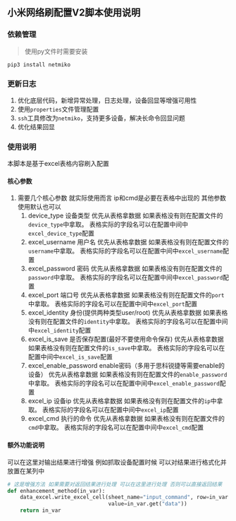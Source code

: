 ## 小米网络刷配置V2脚本使用说明

### 依赖管理
> 使用py文件时需要安装
```shell
pip3 install netmiko
```



### 更新日志
1. 优化底层代码，新增异常处理，日志处理，设备回显等增强可用性
2. 使用`properties`文件管理配置
3. `ssh`工具修改为`netmiko`，支持更多设备，解决长命令回显问题
4. 优化结果回显


### 使用说明
本脚本是基于excel表格内容刷入配置
#### 核心参数
1. 需要几个核心参数 就实际使用而言 ip和cmd是必要在表格中出现的 其他参数使用默认也可以
   1. device_type 设备类型  优先从表格拿数据 如果表格没有则在配置文件的`device_type`中拿取。 表格实际的字段名可以在配置中间中`excel_device_type`配置
   2. excel_username 用户名  优先从表格拿数据 如果表格没有则在配置文件的`username`中拿取。 表格实际的字段名可以在配置中间中`excel_username`配置
   3. excel_password 密码  优先从表格拿数据 如果表格没有则在配置文件的`password`中拿取。 表格实际的字段名可以在配置中间中`excel_password`配置
   4. excel_port 端口号  优先从表格拿数据 如果表格没有则在配置文件的`port`中拿取。 表格实际的字段名可以在配置中间中`excel_port`配置
   5. excel_identity 身份(提供两种类型user/root)  优先从表格拿数据 如果表格没有则在配置文件的`identity`中拿取。 表格实际的字段名可以在配置中间中`excel_identity`配置
   6. excel_is_save 是否保存配置(最好不要使用命令保存)  优先从表格拿数据 如果表格没有则在配置文件的`is_save`中拿取。 表格实际的字段名可以在配置中间中`excel_is_save`配置
   7. excel_enable_password enable密码（多用于思科锐捷等需要enable的设备）  优先从表格拿数据 如果表格没有则在配置文件的`enable_password`中拿取。 表格实际的字段名可以在配置中间中`excel_enable_password`配置
   8. excel_ip 设备ip  优先从表格拿数据 如果表格没有则在配置文件的`ip`中拿取。 表格实际的字段名可以在配置中间中`excel_ip`配置
   9. excel_cmd 执行的命令  优先从表格拿数据 如果表格没有则在配置文件的`cmd`中拿取。 表格实际的字段名可以在配置中间中`excel_cmd`配置

#### 额外功能说明

可以在这里对输出结果进行增强 例如抓取设备配置时候 可以对结果进行格式化并放置在某列中
``` python
# 这是增强方法 如果需要对返回结果进行处理 可以在这里进行处理 否则可以直接返回结果
def enhancement_method(in_var):
    data_excel.write_excel_cell(sheet_name="input_command", row=in_var.get("reserved_keyword") + 2, column_name="res1",
                                value=in_var.get("data"))
    return in_var
```